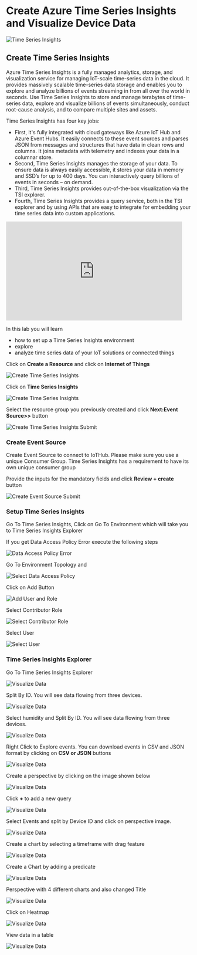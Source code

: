 # Create Azure Time Series Insights and Visualize Device Data

![Time Series Insights](timeseriesinsights/images/timeseriesinsights.jpg)

## Create Time Series Insights

Azure Time Series Insights is a fully managed analytics, storage, and visualization service for managing IoT-scale time-series data in the cloud. It provides massively scalable time-series data storage and enables you to explore and analyze billions of events streaming in from all over the world in seconds. Use Time Series Insights to store and manage terabytes of time-series data, explore and visualize billions of events simultaneously, conduct root-cause analysis, and to compare multiple sites and assets.

Time Series Insights has four key jobs:

* First, it's fully integrated with cloud gateways like Azure IoT Hub and Azure Event Hubs. It easily connects to these event sources and parses JSON from messages and structures that have data in clean rows and columns. It joins metadata with telemetry and indexes your data in a columnar store.
* Second, Time Series Insights manages the storage of your data. To ensure data is always easily accessible, it stores your data in memory and SSD’s for up to 400 days. You can interactively query billions of events in seconds – on demand.
* Third, Time Series Insights provides out-of-the-box visualization via the TSI explorer. 
* Fourth, Time Series Insights provides a query service, both in the TSI explorer and by using APIs that are easy to integrate for embedding your time series data into custom applications.

<iframe src="https://channel9.msdn.com/Shows/Internet-of-Things-Show/Time-Series-Insight-for-IoT-apps/player" width="480" height="270" allowFullScreen frameBorder="0"></iframe>

In this lab you will learn

* how to set up a Time Series Insights environment
* explore
* analyze time series data of your IoT solutions or connected things


Click on **Create a Resource** and click on **Internet of Things**

![Create Time Series Insights](timeseriesinsights/images/01_Create_Time_Series_Insights.png)

Click on **Time Series Insights**

![Create Time Series Insights](timeseriesinsights/images/tsi.png)

Select the resource group you previously created and click **Next:Event Source>>** button

![Create Time Series Insights Submit](timeseriesinsights/images/02_Create_Time_Series_Inisghts_Submit_New.png)

### Create Event Source

Create Event Source to connect to IoTHub. Please make sure you use a unique Consumer Group. Time Series Insights has a requirement to have its own unique consumer group

Provide the inputs for the mandatory fields and click **Review + create** button

![Create Event Source Submit](timeseriesinsights/images/04_Create_Event_Source_Submit_New.png)

### Setup Time Series Insights

Go To Time Series Insights, Click on Go To Environment which will take you to Time Series Insights Explorer

If you get Data Access Policy Error execute the following steps

![Data Access Policy Error](timeseriesinsights/images/16_data_access_poliy_error.png)

Go To Environment Topology and 

![Select Data Access Policy](timeseriesinsights/images/15_data_access_policy.png)

Click on Add Button

![Add User and Role](timeseriesinsights/images/17_add_user_role.png)

Select Contributor Role

![Select Contributor Role](timeseriesinsights/images/18_select_controbutor_role.png)

Select User

![Select User](timeseriesinsights/images/19_select_user.png)

### Time Series Insights Explorer

Go To Time Series Insights Explorer

![Visualize Data](timeseriesinsights/images/05_GoTo_TSI_Explorer.png)

Split By ID. You will see data flowing from three devices. 

![Visualize Data](timeseriesinsights/images/06_Visual1_New.png)

Select humidity and Split By ID. You will see data flowing from three devices. 

![Visualize Data](timeseriesinsights/images/07_Visual2_New.png)

Right Click to Explore events. You can download events in CSV and JSON format by clicking on **CSV or JSON** buttons

![Visualize Data](timeseriesinsights/images/08_Visual3_New.png)

Create a perspective by clicking on the image shown below

![Visualize Data](timeseriesinsights/images/perspective.png)

Click **+** to add a new query

![Visualize Data](timeseriesinsights/images/10_visual10_New.png)

Select Events and split by Device ID and click on perspective image.

![Visualize Data](timeseriesinsights/images/11_visual11_New.png)

Create a chart by selecting a timeframe with drag feature

![Visualize Data](timeseriesinsights/images/12_Visual12.png)

Create a Chart by adding a predicate

![Visualize Data](timeseriesinsights/images/predicate_New.png)

Perspective with 4 different charts and also changed Title

![Visualize Data](timeseriesinsights/images/14_Visual_dashboard_New.png)

Click on Heatmap

![Visualize Data](timeseriesinsights/images/heatmap_New.png)

View data in a table

![Visualize Data](timeseriesinsights/images/table_New.png)
